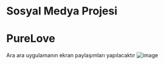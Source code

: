 # Sosyal Medya Projesi
# PureLove
Ara ara uygulamanın ekran paylaşımları yapılacaktır
![image](https://github.com/user-attachments/assets/beff366b-1db0-4e88-8c3c-b84c9973c641)
